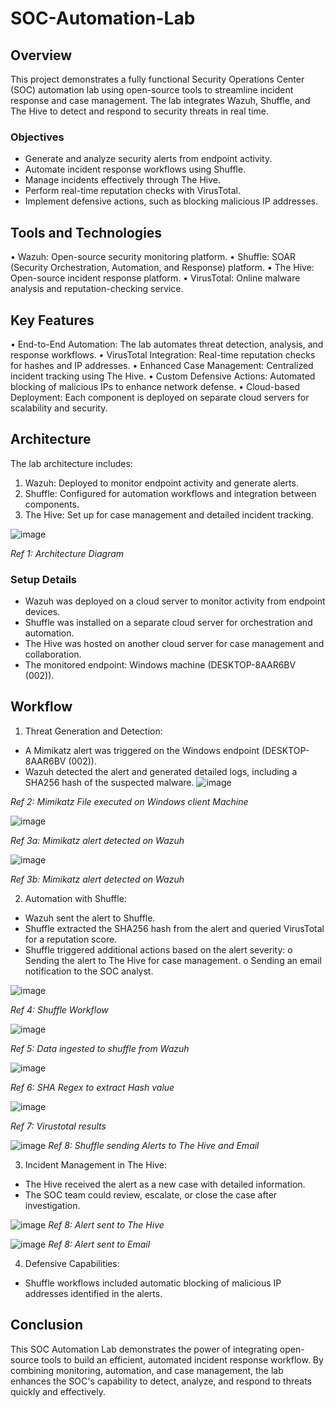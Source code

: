 # SOC-Automation-Lab

## Overview

This project demonstrates a fully functional Security Operations Center (SOC) automation lab using open-source tools to streamline incident response and case management. The lab integrates Wazuh, Shuffle, and The Hive to detect and respond to security threats in real time.

### Objectives

-	Generate and analyze security alerts from endpoint activity.
-	Automate incident response workflows using Shuffle.
-	Manage incidents effectively through The Hive.
-	Perform real-time reputation checks with VirusTotal.
-	Implement defensive actions, such as blocking malicious IP addresses.

## Tools and Technologies
•	Wazuh: Open-source security monitoring platform.
•	Shuffle: SOAR (Security Orchestration, Automation, and Response) platform.
•	The Hive: Open-source incident response platform.
•	VirusTotal: Online malware analysis and reputation-checking service.

## Key Features
•	End-to-End Automation: The lab automates threat detection, analysis, and response workflows.
•	VirusTotal Integration: Real-time reputation checks for hashes and IP addresses.
•	Enhanced Case Management: Centralized incident tracking using The Hive.
•	Custom Defensive Actions: Automated blocking of malicious IPs to enhance network defense.
•	Cloud-based Deployment: Each component is deployed on separate cloud servers for scalability and security.


## Architecture

The lab architecture includes:
1.	Wazuh: Deployed to monitor endpoint activity and generate alerts.
2.	Shuffle: Configured for automation workflows and integration between components.
3.	The Hive: Set up for case management and detailed incident tracking.

![image](https://github.com/user-attachments/assets/2717896a-7eb8-45f5-99a1-4a8fe4e72da2)

*Ref 1: Architecture Diagram*

### Setup Details
-	Wazuh was deployed on a cloud server to monitor activity from endpoint devices.
-	Shuffle was installed on a separate cloud server for orchestration and automation.
-	The Hive was hosted on another cloud server for case management and collaboration.
-	The monitored endpoint: Windows machine (DESKTOP-8AAR6BV (002)).

## Workflow
1.	Threat Generation and Detection:
-	A Mimikatz alert was triggered on the Windows endpoint (DESKTOP-8AAR6BV (002)).
-	Wazuh detected the alert and generated detailed logs, including a SHA256 hash of the suspected malware.
![image](https://github.com/user-attachments/assets/06f8e34c-5492-4917-b23f-11663a3f04b6)

*Ref 2: Mimikatz File executed on Windows client Machine*

![image](https://github.com/user-attachments/assets/75b16c47-8d81-493b-9a84-44e82fc451a2)

*Ref 3a: Mimikatz alert detected on Wazuh*

![image](https://github.com/user-attachments/assets/c7ad6e4e-b4ed-4d92-85ec-dbfef825ffbe)

*Ref 3b: Mimikatz alert detected on Wazuh*

2.	Automation with Shuffle:
-	Wazuh sent the alert to Shuffle.
-	Shuffle extracted the SHA256 hash from the alert and queried VirusTotal for a reputation score.
-	Shuffle triggered additional actions based on the alert severity:
    o	Sending the alert to The Hive for case management.
    o	Sending an email notification to the SOC analyst.
 	
![image](https://github.com/user-attachments/assets/8f7708ed-0706-4bb3-911c-35740f361901)

*Ref 4: Shuffle Workflow*

![image](https://github.com/user-attachments/assets/21bc30ca-0ab9-4938-946c-1b86e721edcb)

*Ref 5: Data ingested to shuffle from Wazuh*

![image](https://github.com/user-attachments/assets/1bfa73eb-80ef-4d24-92d6-02422cd56037)

*Ref 6: SHA Regex to extract Hash value*

![image](https://github.com/user-attachments/assets/b305b7e7-d365-431c-94da-29aefedcc146)

*Ref 7: Virustotal results*

![image](https://github.com/user-attachments/assets/7f5f7ac9-141b-4099-a67d-c072f58bf0b1)
*Ref 8: Shuffle sending Alerts to The Hive and Email*

3.	Incident Management in The Hive:
-	The Hive received the alert as a new case with detailed information.
-	The SOC team could review, escalate, or close the case after investigation.

![image](https://github.com/user-attachments/assets/ec81a4df-8a99-4b1f-a550-4b0b926f46ee)
*Ref 8: Alert sent to The Hive*

![image](https://github.com/user-attachments/assets/d83922f1-f3b7-45f7-8b9b-03b455f80e6a)
*Ref 8: Alert sent to Email*

4.	Defensive Capabilities:
-	Shuffle workflows included automatic blocking of malicious IP addresses identified in the alerts.

## Conclusion
This SOC Automation Lab demonstrates the power of integrating open-source tools to build an efficient, automated incident response workflow. By combining monitoring, automation, and case management, the lab enhances the SOC's capability to detect, analyze, and respond to threats quickly and effectively.









